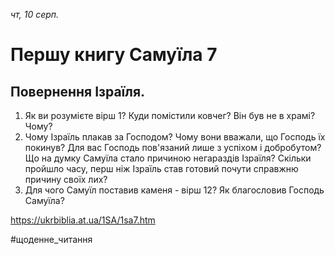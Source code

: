 
_чт, 10 серп._

# Першу книгу Самуїла 7

## Повернення Ізраїля.
1. Як ви розумієте вірш 1? Куди помістили ковчег? Він був не в храмі? Чому?
2. Чому Ізраїль плакав за Господом? Чому вони вважали, що Господь їх покинув? Для вас Господь пов'язаний лише з успіхом і добробутом? Що на думку Самуїла стало причиною негараздів Ізраїля? Скільки пройшло часу, перш ніж Ізраїль став готовий почути справжню причину своїх лих?
3. Для чого Самуїл поставив каменя - вірш 12? Як благословив Господь Самуїла?

https://ukrbiblia.at.ua/1SA/1sa7.htm 

#щоденне_читання
